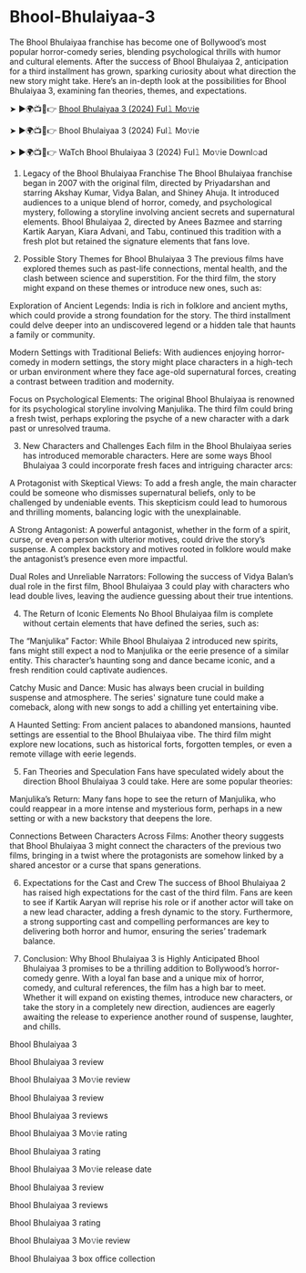 # Bhool-Bhulaiyaa-3
The Bhool Bhulaiyaa franchise has become one of Bollywood’s most popular horror-comedy series, blending psychological thrills with humor and cultural elements. After the success of Bhool Bhulaiyaa 2, anticipation for a third installment has grown, sparking curiosity about what direction the new story might take. Here’s an in-depth look at the possibilities for Bhool Bhulaiyaa 3, examining fan theories, themes, and expectations.


➤ ►🌍📺📱👉 [Bhool Bhulaiyaa 3 (2024) Ful𝚕 Mo𝚟ie](https://readerzoneforskills.blogspot.com/2024/11/bhool-bhulaiyaa-3-full-movie-online.html)

➤ ►🌍📺📱👉 Bhool Bhulaiyaa 3 (2024) Ful𝚕 Mo𝚟ie

➤ ►🌍📺📱👉 WaTch Bhool Bhulaiyaa 3 (2024) Ful𝚕 Mo𝚟ie Downl𝚘ad

1. Legacy of the Bhool Bhulaiyaa Franchise
The Bhool Bhulaiyaa franchise began in 2007 with the original film, directed by Priyadarshan and starring Akshay Kumar, Vidya Balan, and Shiney Ahuja. It introduced audiences to a unique blend of horror, comedy, and psychological mystery, following a storyline involving ancient secrets and supernatural elements. Bhool Bhulaiyaa 2, directed by Anees Bazmee and starring Kartik Aaryan, Kiara Advani, and Tabu, continued this tradition with a fresh plot but retained the signature elements that fans love.

2. Possible Story Themes for Bhool Bhulaiyaa 3
The previous films have explored themes such as past-life connections, mental health, and the clash between science and superstition. For the third film, the story might expand on these themes or introduce new ones, such as:

Exploration of Ancient Legends: India is rich in folklore and ancient myths, which could provide a strong foundation for the story. The third installment could delve deeper into an undiscovered legend or a hidden tale that haunts a family or community.

Modern Settings with Traditional Beliefs: With audiences enjoying horror-comedy in modern settings, the story might place characters in a high-tech or urban environment where they face age-old supernatural forces, creating a contrast between tradition and modernity.

Focus on Psychological Elements: The original Bhool Bhulaiyaa is renowned for its psychological storyline involving Manjulika. The third film could bring a fresh twist, perhaps exploring the psyche of a new character with a dark past or unresolved trauma.

3. New Characters and Challenges
Each film in the Bhool Bhulaiyaa series has introduced memorable characters. Here are some ways Bhool Bhulaiyaa 3 could incorporate fresh faces and intriguing character arcs:

A Protagonist with Skeptical Views: To add a fresh angle, the main character could be someone who dismisses supernatural beliefs, only to be challenged by undeniable events. This skepticism could lead to humorous and thrilling moments, balancing logic with the unexplainable.

A Strong Antagonist: A powerful antagonist, whether in the form of a spirit, curse, or even a person with ulterior motives, could drive the story’s suspense. A complex backstory and motives rooted in folklore would make the antagonist’s presence even more impactful.

Dual Roles and Unreliable Narrators: Following the success of Vidya Balan’s dual role in the first film, Bhool Bhulaiyaa 3 could play with characters who lead double lives, leaving the audience guessing about their true intentions.

4. The Return of Iconic Elements
No Bhool Bhulaiyaa film is complete without certain elements that have defined the series, such as:

The “Manjulika” Factor: While Bhool Bhulaiyaa 2 introduced new spirits, fans might still expect a nod to Manjulika or the eerie presence of a similar entity. This character’s haunting song and dance became iconic, and a fresh rendition could captivate audiences.

Catchy Music and Dance: Music has always been crucial in building suspense and atmosphere. The series' signature tune could make a comeback, along with new songs to add a chilling yet entertaining vibe.

A Haunted Setting: From ancient palaces to abandoned mansions, haunted settings are essential to the Bhool Bhulaiyaa vibe. The third film might explore new locations, such as historical forts, forgotten temples, or even a remote village with eerie legends.

5. Fan Theories and Speculation
Fans have speculated widely about the direction Bhool Bhulaiyaa 3 could take. Here are some popular theories:

Manjulika’s Return: Many fans hope to see the return of Manjulika, who could reappear in a more intense and mysterious form, perhaps in a new setting or with a new backstory that deepens the lore.

Connections Between Characters Across Films: Another theory suggests that Bhool Bhulaiyaa 3 might connect the characters of the previous two films, bringing in a twist where the protagonists are somehow linked by a shared ancestor or a curse that spans generations.

6. Expectations for the Cast and Crew
The success of Bhool Bhulaiyaa 2 has raised high expectations for the cast of the third film. Fans are keen to see if Kartik Aaryan will reprise his role or if another actor will take on a new lead character, adding a fresh dynamic to the story. Furthermore, a strong supporting cast and compelling performances are key to delivering both horror and humor, ensuring the series’ trademark balance.

7. Conclusion: Why Bhool Bhulaiyaa 3 is Highly Anticipated
Bhool Bhulaiyaa 3 promises to be a thrilling addition to Bollywood’s horror-comedy genre. With a loyal fan base and a unique mix of horror, comedy, and cultural references, the film has a high bar to meet. Whether it will expand on existing themes, introduce new characters, or take the story in a completely new direction, audiences are eagerly awaiting the release to experience another round of suspense, laughter, and chills.

Bhool Bhulaiyaa 3

Bhool Bhulaiyaa 3 review

Bhool Bhulaiyaa 3 Mo𝚟ie review

Bhool Bhulaiyaa 3 review

Bhool Bhulaiyaa 3 reviews

Bhool Bhulaiyaa 3 Mo𝚟ie rating

Bhool Bhulaiyaa 3 rating

Bhool Bhulaiyaa 3 Mo𝚟ie release date

Bhool Bhulaiyaa 3 review

Bhool Bhulaiyaa 3 reviews

Bhool Bhulaiyaa 3 rating

Bhool Bhulaiyaa 3 Mo𝚟ie review

Bhool Bhulaiyaa 3 box office collection

